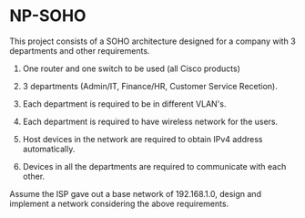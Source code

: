 # NP-SOHO
This project consists of a SOHO architecture designed for a company with 3 departments and other requirements.

1) One router and one switch to be used (all Cisco products)

2) 3 departments (Admin/IT, Finance/HR, Customer Service Recetion).

3) Each department is required to be in different VLAN's.

4) Each department is required to have wireless network for the users.

5) Host devices in the network are required to obtain IPv4 address automatically.

6) Devices in all the departments are required to communicate with each other.

Assume the ISP gave out a base network of 192.168.1.0, design and implement a network considering the above requirements.
